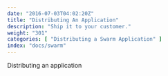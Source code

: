 ```yaml
---
date: "2016-07-03T04:02:20Z"
title: "Distributing An Application"
description: "Ship it to your customer."
weight: "301"
categories: [ "Distributing a Swarm Application" ]
index: "docs/swarm"
---
```


Distributing an application